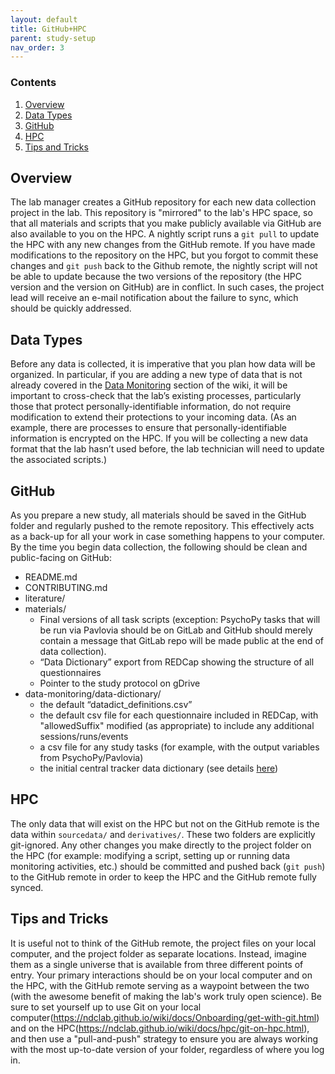 ```yaml
---
layout: default
title: GitHub+HPC
parent: study-setup
nav_order: 3
---
```


### Contents
1. [Overview](#overview)
2. [Data Types](#data-types)
3. [GitHub](#github)
4. [HPC](#hpc)
5. [Tips and Tricks](#tips-and-tricks)



## Overview
The lab manager creates a GitHub repository for each new data collection project in the lab. This repository is "mirrored" to the lab's HPC space, so that all materials and scripts that you make publicly available via GitHub are also available to you on the HPC. A nightly script runs a `git pull` to update the HPC with any new changes from the GitHub remote. If you have made modifications to the repository on the HPC, but you forgot to commit these changes and `git push` back to the Github remote, the nightly script will not be able to update because the two versions of the repository (the HPC version and the version on GitHub) are in conflict. In such cases, the project lead will receive an e-mail notification about the failure to sync, which should be quickly addressed.


## Data Types
Before any data is collected, it is imperative that you plan how data will be organized.  In particular, if you are adding a new type of data that is not already covered in the [Data Monitoring](https://ndclab.github.io/wiki/docs/etiquette/data-monitoring.html) section of the wiki, it will be important to cross-check that the lab’s existing processes, particularly those that protect personally-identifiable information, do not require modification to extend their protections to your incoming data.  (As an example, there are processes to ensure that personally-identifiable information is encrypted on the HPC.  If you will be collecting a new data format that the lab hasn’t used before, the lab technician will need to update the associated scripts.)


## GitHub
As you prepare a new study, all materials should be saved in the GitHub folder and regularly pushed to the remote repository.  This effectively acts as a back-up for all your work in case something happens to your computer.  By the time you begin data collection, the following should be clean and public-facing on GitHub:
- README.md
- CONTRIBUTING.md
- literature/
- materials/
     - Final versions of all task scripts (exception: PsychoPy tasks that will be run via Pavlovia should be on GitLab and GitHub should merely contain a message that GitLab repo will be made public at the end of data collection).
    - “Data Dictionary” export from REDCap showing the structure of all questionnaires
    - Pointer to the study protocol on gDrive
- data-monitoring/data-dictionary/
    - the default “datadict_definitions.csv”
    - the default csv file for each questionnaire included in REDCap, with "allowedSuffix" modified (as appropriate) to include any additional sessions/runs/events
    - a csv file for any study tasks (for example, with the output variables from PsychoPy/Pavlovia)
    - the initial central tracker data dictionary (see details [here](https://ndclab.github.io/wiki/docs/etiquette/data-monitoring.html#central-tracker)) 


## HPC
The only data that will exist on the HPC but not on the GitHub remote is the data within `sourcedata/` and `derivatives/`. These two folders are explicitly git-ignored. Any other changes you make directly to the project folder on the HPC (for example: modifying a script, setting up or running data monitoring activities, etc.) should be committed and pushed back (`git push`) to the GitHub remote in order to keep the HPC and the GitHub remote fully synced.


## Tips and Tricks
It is useful not to think of the GitHub remote, the project files on your local computer, and the project folder as separate locations. Instead, imagine them as a single universe that is available from three different points of entry. Your primary interactions should be on your local computer and on the HPC, with the GitHub remote serving as a waypoint between the two (with the awesome benefit of making the lab's work truly open science). Be sure to set yourself up to use Git on your local computer(https://ndclab.github.io/wiki/docs/Onboarding/get-with-git.html) and on the HPC(https://ndclab.github.io/wiki/docs/hpc/git-on-hpc.html), and then use a "pull-and-push" strategy to ensure you are always working with the most up-to-date version of your folder, regardless of where you log in.

